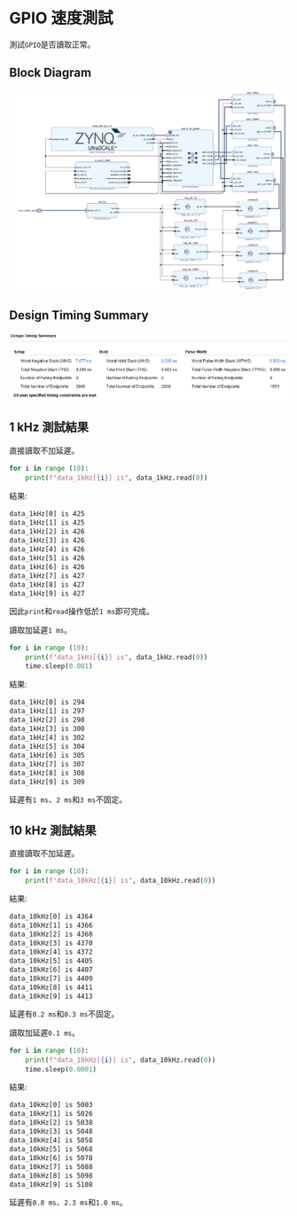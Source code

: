 # GPIO 速度測試  
測試`GPIO`是否讀取正常。  
  
## Block Diagram  
![BD.png](BD.png "BD.png")  
  
## Design Timing Summary  
![DTS.png](DTS.png "DTS.png")  
  
## 1 kHz 測試結果  
直接讀取不加延遲。  
```python
for i in range (10):
    print(f"data_1kHz[{i}] is", data_1kHz.read(0))
```
結果:  
```text
data_1kHz[0] is 425
data_1kHz[1] is 425
data_1kHz[2] is 426
data_1kHz[3] is 426
data_1kHz[4] is 426
data_1kHz[5] is 426
data_1kHz[6] is 426
data_1kHz[7] is 427
data_1kHz[8] is 427
data_1kHz[9] is 427
```
因此`print`和`read`操作低於`1 ms`即可完成。  
  
讀取加延遲`1 ms`。  
```python
for i in range (10):
    print(f"data_1kHz[{i}] is", data_1kHz.read(0))
    time.sleep(0.001)
```
結果:  
```text
data_1kHz[0] is 294
data_1kHz[1] is 297
data_1kHz[2] is 298
data_1kHz[3] is 300
data_1kHz[4] is 302
data_1kHz[5] is 304
data_1kHz[6] is 305
data_1kHz[7] is 307
data_1kHz[8] is 308
data_1kHz[9] is 309
```
延遲有`1 ms`、`2 ms`和`3 ms`不固定。  
  
## 10 kHz 測試結果  
直接讀取不加延遲。  
```python
for i in range (10):
    print(f"data_10kHz[{i}] is", data_10kHz.read(0))
```
結果:  
```text
data_10kHz[0] is 4364
data_10kHz[1] is 4366
data_10kHz[2] is 4368
data_10kHz[3] is 4370
data_10kHz[4] is 4372
data_10kHz[5] is 4405
data_10kHz[6] is 4407
data_10kHz[7] is 4409
data_10kHz[8] is 4411
data_10kHz[9] is 4413
```
延遲有`0.2 ms`和`0.3 ms`不固定。  
  
讀取加延遲`0.1 ms`。  
```python
for i in range (10):
    print(f"data_10kHz[{i}] is", data_10kHz.read(0))
    time.sleep(0.0001)
```
結果:  
```text
data_10kHz[0] is 5003
data_10kHz[1] is 5026
data_10kHz[2] is 5038
data_10kHz[3] is 5048
data_10kHz[4] is 5058
data_10kHz[5] is 5068
data_10kHz[6] is 5078
data_10kHz[7] is 5088
data_10kHz[8] is 5098
data_10kHz[9] is 5108
```
延遲有`0.8 ms`、`2.3 ms`和`1.0 ms`。  